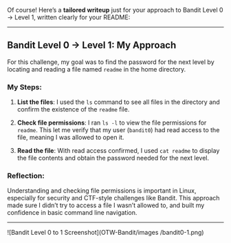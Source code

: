 Of course! Here’s a **tailored writeup** just for your approach to Bandit Level 0 → Level 1, written clearly for your README:

---

## Bandit Level 0 → Level 1: My Approach

For this challenge, my goal was to find the password for the next level by locating and reading a file named `readme` in the home directory.

### My Steps:

1. **List the files**:
   I used the `ls` command to see all files in the directory and confirm the existence of the `readme` file.

2. **Check file permissions**:
   I ran `ls -l` to view the file permissions for `readme`. This let me verify that my user (`bandit0`) had read access to the file, meaning I was allowed to open it.

3. **Read the file**:
   With read access confirmed, I used `cat readme` to display the file contents and obtain the password needed for the next level.

### Reflection:

Understanding and checking file permissions is important in Linux, especially for security and CTF-style challenges like Bandit. This approach made sure I didn’t try to access a file I wasn’t allowed to, and built my confidence in basic command line navigation.

---

![Bandit Level 0 to 1 Screenshot](OTW-Bandit/images /bandit0-1.png)









